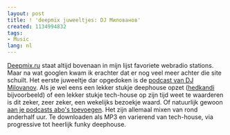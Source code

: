 ```yaml
---
layout: post
title: ! 'deepmix juweeltjes: DJ Милованов'
created: 1134994832
tags:
- Music
lang: nl
---
```

[Deepmix.ru]() staat altijd bovenaan in mijn lijst favoriete webradio stations. Maar na wat googlen kwam ik erachter dat er nog veel meer achter die site schuilt. Het eerste juweeltje dar opgedoken is de [podcast van DJ Milovanov](http://milovanov.deepmix.ru/). Als je wel eens een lekker stukje deephouse opzet ([hedkandi](http://www.hedkandi.com/default.asp?fromJS=start.asp%3Fpageid%3Dcompilations%26fromMenu%3Dtrue%26temp%3D477.244574110955) bijvoorbeeld)  of een lekker stukje tech-house op zijn tijd weet te waarderen is dit zeker, zeer zeker, een wekelijks bezoekje waard. Of natuurlijk gewoon [aan je podcasts abo's toevoegen](http://milovanov.deepmix.ru/podcast/feed/rss2). Het zijn allemaal mixen van rond anderhalf uur. Te downloaden als MP3 en varierend van tech-house, via progressive tot heerlijk funky deephouse.
